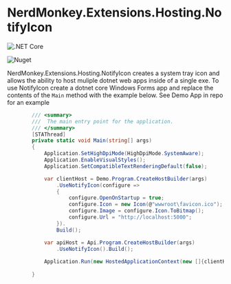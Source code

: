 # NerdMonkey.Extensions.Hosting.NotifyIcon

![.NET Core](https://github.com/drewkill32/NerdMonkey.Extensions.Hosting.NotifyIcon/workflows/.NET%20Core/badge.svg?branch=master)

![Nuget](https://img.shields.io/nuget/v/NerdMonkey.Extensions.Hosting.NotifyIcon?style=plastic)


NerdMonkey.Extensions.Hosting.NotifyIcon creates a system tray icon and allows the ability to host muliple dotnet web apps inside of a single exe. To use NotifyIcon create a dotnet core Windows Forms app and replace the contents of the `Main` method with the example below.
See Demo App in repo for an example

```csharp
        /// <summary>
        ///  The main entry point for the application.
        /// </summary>
        [STAThread]
        private static void Main(string[] args)
        {
            Application.SetHighDpiMode(HighDpiMode.SystemAware);
            Application.EnableVisualStyles();
            Application.SetCompatibleTextRenderingDefault(false);

            var clientHost = Demo.Program.CreateHostBuilder(args)
                .UseNotifyIcon(configure =>
                {
                    configure.OpenOnStartup = true;
                    configure.Icon = new Icon(@"wwwroot\favicon.ico");
                    configure.Image = configure.Icon.ToBitmap();
                    configure.Url = "http://localhost:5000";
                }).
                Build();

            var apiHost = Api.Program.CreateHostBuilder(args)
                .UseNotifyIcon().Build();
           
            Application.Run(new HostedApplicationContext(new []{clientHost,apiHost}));
            
        }

```
